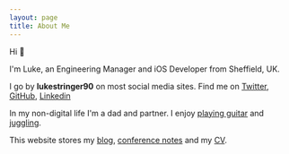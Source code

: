```yaml
---
layout: page
title: About Me
---
```


Hi 👋

I'm Luke, an Engineering Manager and iOS Developer from Sheffield, UK. 

I go by __lukestringer90__ on most social media sites. Find me on [Twitter](http://twitter.com/lukestringer90), [GitHub](http://github.com/lukestringer90), [Linkedin](https://www.linkedin.com/in/lukestringer90)

In my non-digital life I'm a dad and partner. I enjoy [playing guitar](https://vimeo.com/418887825) and [juggling](https://vimeo.com/76717147).

This website stores my [blog](/blog), [conference notes](/conference_notes) and my [CV](/cv).